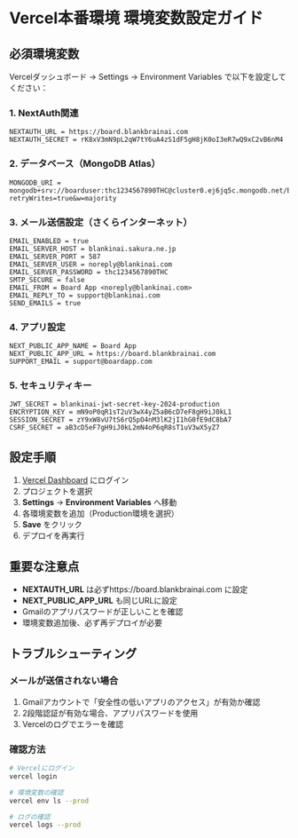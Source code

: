 # Vercel本番環境 環境変数設定ガイド

## 必須環境変数

Vercelダッシュボード → Settings → Environment Variables で以下を設定してください：

### 1. NextAuth関連
```
NEXTAUTH_URL = https://board.blankbrainai.com
NEXTAUTH_SECRET = rK8xV3mN9pL2qW7tY6uA4zS1dF5gH8jK0oI3eR7wQ9xC2vB6nM4
```

### 2. データベース（MongoDB Atlas）
```
MONGODB_URI = mongodb+srv://boarduser:thc1234567890THC@cluster0.ej6jq5c.mongodb.net/boardDB?retryWrites=true&w=majority
```

### 3. メール送信設定（さくらインターネット）
```
EMAIL_ENABLED = true
EMAIL_SERVER_HOST = blankinai.sakura.ne.jp
EMAIL_SERVER_PORT = 587
EMAIL_SERVER_USER = noreply@blankinai.com
EMAIL_SERVER_PASSWORD = thc1234567890THC
SMTP_SECURE = false
EMAIL_FROM = Board App <noreply@blankinai.com>
EMAIL_REPLY_TO = support@blankinai.com
SEND_EMAILS = true
```

### 4. アプリ設定
```
NEXT_PUBLIC_APP_NAME = Board App
NEXT_PUBLIC_APP_URL = https://board.blankbrainai.com
SUPPORT_EMAIL = support@boardapp.com
```

### 5. セキュリティキー
```
JWT_SECRET = blankinai-jwt-secret-key-2024-production
ENCRYPTION_KEY = mN9oP0qR1sT2uV3wX4yZ5aB6cD7eF8gH9iJ0kL1
SESSION_SECRET = zY9xW8vU7tS6rQ5pO4nM3lK2jI1hG0fE9dC8bA7
CSRF_SECRET = aB3cD5eF7gH9iJ0kL2mN4oP6qR8sT1uV3wX5yZ7
```

## 設定手順

1. [Vercel Dashboard](https://vercel.com/dashboard) にログイン
2. プロジェクトを選択
3. **Settings** → **Environment Variables** へ移動
4. 各環境変数を追加（Production環境を選択）
5. **Save** をクリック
6. デプロイを再実行

## 重要な注意点

- **NEXTAUTH_URL** は必ずhttps://board.blankbrainai.com に設定
- **NEXT_PUBLIC_APP_URL** も同じURLに設定
- Gmailのアプリパスワードが正しいことを確認
- 環境変数追加後、必ず再デプロイが必要

## トラブルシューティング

### メールが送信されない場合
1. Gmailアカウントで「安全性の低いアプリのアクセス」が有効か確認
2. 2段階認証が有効な場合、アプリパスワードを使用
3. Vercelのログでエラーを確認

### 確認方法
```bash
# Vercelにログイン
vercel login

# 環境変数の確認
vercel env ls --prod

# ログの確認
vercel logs --prod
```
